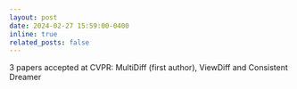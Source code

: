 ```yaml
---
layout: post
date: 2024-02-27 15:59:00-0400
inline: true
related_posts: false
---
```

3 papers accepted at CVPR: MultiDiff (first author), ViewDiff and Consistent Dreamer
